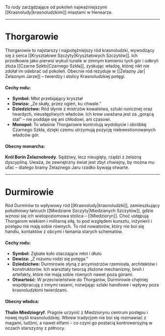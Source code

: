 To rody zarządzające od pokoleń najważniejszymi [[Krasnoludy|krasnoludzkimi]] miastami w Henearze.

- - -
# **Thorgarowie**

Thorgarowie to najstarszy i najpotężniejszy ród krasnoludzki, wywodzący się z serca [[Kryształowe Szczyty|Kryształowych Szczytów]]. Ich przodkowie jako pierwsi wykuli tunele w zimnym kamieniu tych gór i odkryli złoża [[Czarne Szkło|Czarnego Szkła]], zyskując władzę, której nikt nie zdołał im odebrać od pokoleń. Obecnie ród rezyduje w [[Żelazny Jar|Żelaznym Jarze]] – twierdzy i stolicy Krasnoludzkiej potęgi.

#### **Cechy rodu:**

- **Symbol:** Młot przebijający kryształ
- **Dewiza:** „Ze skały, przez ogień, ku chwale.”
- **Dziedzictwo:** Ród słynie z mistrzów kowalstwa, sztuki runicznej oraz twardych, nieustępliwych władców. Ich krew uważana jest za „gorącą stal” – nie poddaje się ani chłodowi, ani czasowi.
- **Monopol:** To właśnie Thorgarowie kontrolują wydobycie i obróbkę Czarnego Szkła, dzięki czemu utrzymują pozycję niekwestionowanych władców gór.

#### **Obecny monarcha:**

**Król Borin Żelaznobrody**. Sędziwy, lecz nieugięty, rządzi z żelazną dyscypliną. Uważa, że zewnętrzny świat jest zbyt chwiejny, by można mu ufać – dlatego bramy Żelaznego Jaru rzadko bywają otwarte.

- - - 

# **Durmirowie**

Ród Durmirów to wpływowy ród [[Krasnoludy|krasnoludzki]], zamieszkujący południowy łańcuch [[Miedziane Szczyty|Miedzianych Szczytów]], gdzie wznosi się ich wielopoziomowa stolica – [[Miedzioryn]]. Choć ustępują Thorgarom wiekiem i militarną siłą, to pod względem kunsztu, inżynierii i postępu nie mają sobie równych. To ród nowatorów, który nie boi się handlu, kontaktów z obcymi i łamania starych schematów.

#### **Cechy rodu:**

- **Symbol:** Zębate koło otaczające młot i dłuto
- **Dewiza:** „Z rozumu rodzi się potęga.”
- **Dziedzictwo:** Durmirowie słyną z arcymistrzów rzemiosła, architektów i konstruktorów. Ich warsztaty tworzą złożone mechanizmy, broń i artefakty, które nie mają sobie równych nawet poza górami.
- **Otwartość:** W przeciwieństwie do Thorgarów, Durmirowie chętniej współpracują z innymi rasami, rozwijając szlaki handlowe i wpływy poza krasnoludzkimi twierdzami.

#### **Obecny władca:**

**Thalin Miedziogryf**. Pragnie uczynić z Miedziorynu centrum postępu i nowej myśli krasnoludzkiej. Wbrew tradycjom nie boi się rozmawiać z magami, ludźmi, a nawet elfami – co czyni go postacią kontrowersyjną w oczach starszyzny z północy.